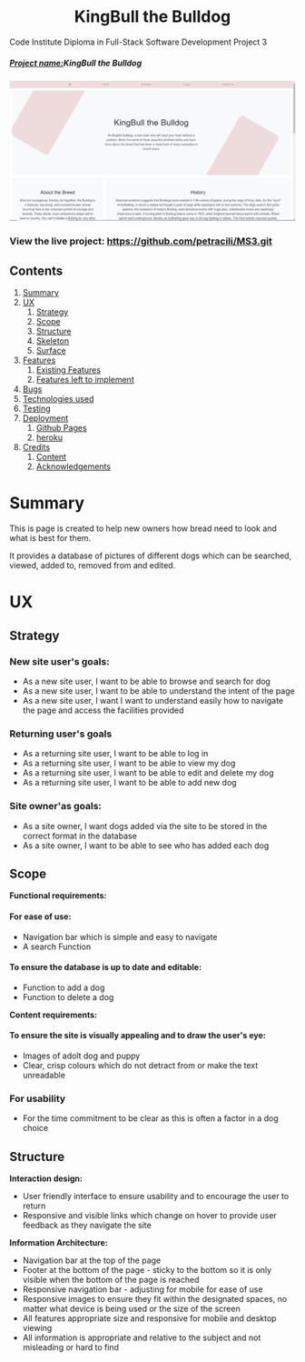 <h1 align="center">KingBull the Bulldog</h1>

Code Institute Diploma in Full-Stack Software Development Project 3

##### <u>Project name:</u>KingBull the Bulldog

<img src="assets/readme/homepage.PNG" />

### View the live project: https://github.com/petracili/MS3.git

## Contents
1. [Summary](#summary)
1. [UX](#ux)
    1. [Strategy](#strategy)
    1. [Scope](#scope)
    1. [Structure](#structure)
    1. [Skeleton](#skeleton)
    1. [Surface](#surface)
1. [Features](#features)
    1. [Existing Features](#existing-features)
    1. [Features left to implement](#left-to)
1. [Bugs](#bugs)
1. [Technologies used](#tech)
1. [Testing](#testing)
1. [Deployment](#deployment)
    1. [Github Pages](#github)
    1. [heroku](#heroku)
1. [Credits](#credits)
    1. [Content](#content)
    1. [Acknowledgements](#acks)

# <a name="summary"></a> Summary
This is page is created to help new owners how bread need to look and what is best for them.

It provides a database of pictures of different dogs which can be searched, viewed, added to, removed from and edited.


# <a name="ux"></a> UX
## <a name="Strategy"></a> Strategy
### **New site user's goals:**
* As a new site user, I want to be able to browse and search for dog 
* As a new site user, I want to be able to understand the intent of the page
* As a new site user, I want I want to understand easily how to navigate the page and access the facilities provided
### **Returning user's goals**
* As a returning site user, I want to be able to log in
* As a returning site user, I want to be able to view my dog
* As a returning site user, I want to be able to edit and delete my dog
* As a returning site user, I want to be able to add new dog
### **Site owner'as goals:**
* As a site owner, I want dogs added via the site to be stored in the correct format in the database
* As a site owner, I want to be able to see who has added each dog

## <a name="scope"></a> Scope
**Functional requirements:**
#### For ease of use:
* Navigation bar which is simple and easy to navigate
* A search Function
#### To ensure the database is up to date and editable:
* Function to add a dog
* Function to delete a dog


**Content requirements:**
#### To ensure the site is visually appealing and to draw the user's eye:
* Images of adolt dog and puppy
* Clear, crisp colours which do not detract from or make the text unreadable

### For usability
* For the time commitment to be clear as this is often a factor in a dog choice

## <a name="structure"></a> Structure
**Interaction design:**
* User friendly interface to ensure usability and to encourage the user to return
* Responsive and visible links which change on hover to provide user feedback as they navigate the site

**Information Architecture:**
* Navigation bar at the top of the page
* Footer at the bottom of the page - sticky to the bottom so it is only visible when the bottom of the page is reached
* Responsive navigation bar - adjusting for mobile for ease of use
* Responsive images to ensure they fit within the designated spaces, no matter what device is being used or the size of the screen
* All features appropriate size and responsive for mobile and desktop viewing
* All information is appropriate and relative to the subject and not misleading or hard to find